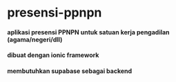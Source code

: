 # presensi-ppnpn
#### aplikasi presensi PPNPN untuk satuan kerja pengadilan (agama/negeri/dll)
#### dibuat dengan ionic framework
#### membutuhkan supabase sebagai backend
